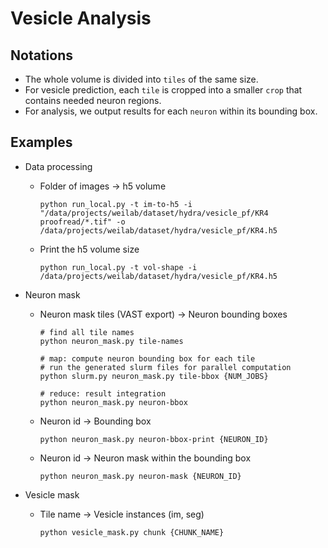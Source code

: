 # Vesicle Analysis




## Notations
- The whole volume is divided into `tiles` of the same size.
- For vesicle prediction, each `tile` is cropped into a smaller `crop` that contains needed neuron regions.
- For analysis, we output results for each `neuron` within its bounding box.

## Examples
- Data processing
    - Folder of images -> h5 volume
        ```
        python run_local.py -t im-to-h5 -i "/data/projects/weilab/dataset/hydra/vesicle_pf/KR4 proofread/*.tif" -o /data/projects/weilab/dataset/hydra/vesicle_pf/KR4.h5
        ```
    - Print the h5 volume size
        ```
        python run_local.py -t vol-shape -i /data/projects/weilab/dataset/hydra/vesicle_pf/KR4.h5
        ```
- Neuron mask
    - Neuron mask tiles (VAST export) -> Neuron bounding boxes
        ```
        # find all tile names
        python neuron_mask.py tile-names

        # map: compute neuron bounding box for each tile
        # run the generated slurm files for parallel computation
        python slurm.py neuron_mask.py tile-bbox {NUM_JOBS}

        # reduce: result integration
        python neuron_mask.py neuron-bbox
        ```
    - Neuron id -> Bounding box
        ```
        python neuron_mask.py neuron-bbox-print {NEURON_ID}
        ```
    - Neuron id -> Neuron mask within the bounding box
        ```
        python neuron_mask.py neuron-mask {NEURON_ID}
        ```

- Vesicle mask
    - Tile name -> Vesicle instances (im, seg)
        ```
        python vesicle_mask.py chunk {CHUNK_NAME}
        ```